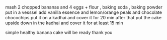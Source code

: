 mash 2 chopped bananas and 4 eggs + flour , baking soda , baking powder 
put in a vesssel 
add vanilla essence and lemon/orange peals and chocolate chocochips 
put it on a kadhai and cover it for 20 min 
after that put the cake upside down in the kadhai and cover it for at least 15 min 


simple healthy banana cake will be ready 
thank you